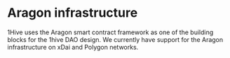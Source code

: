 # Aragon infrastructure

1Hive uses the Aragon smart contract framework as one of the building blocks for the 1hive DAO design. We currently have support for the Aragon infrastructure on xDai and Polygon networks.

